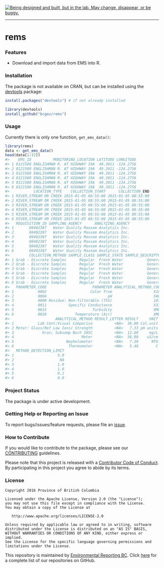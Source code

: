 
<!-- README.md is generated from README.Rmd. Please edit that file -->
<a rel="Exploration" href="https://github.com/BCDevExchange/docs/blob/master/discussion/projectstates.md"><img alt="Being designed and built, but in the lab. May change, disappear, or be buggy." style="border-width:0" src="http://bcdevexchange.org/badge/2.svg" title="Being designed and built, but in the lab. May change, disappear, or be buggy." /></a>

------------------------------------------------------------------------

rems
====

### Features

-   Download and import data from EMS into R.

### Installation

The package is not available on CRAN, but can be installed using the [devtools](https://github.com/hadley/devtools) package:

``` r
install.packages("devtools") # if not already installed

library(devtools)
install_github("bcgov/rems")
```

### Usage

Currently there is only one function, `get_ems_data()`:

``` r
library(rems)
data <- get_ems_data()
head(data[1:22])
#>    EMS_ID          MONITORING_LOCATION LATITUDE LONGITUDE
#> 1 0121580 ENGLISHMAN R. AT HIGHWAY 19A  49.3011 -124.2756
#> 2 0121580 ENGLISHMAN R. AT HIGHWAY 19A  49.3011 -124.2756
#> 3 0121580 ENGLISHMAN R. AT HIGHWAY 19A  49.3011 -124.2756
#> 4 0121580 ENGLISHMAN R. AT HIGHWAY 19A  49.3011 -124.2756
#> 5 0121580 ENGLISHMAN R. AT HIGHWAY 19A  49.3011 -124.2756
#> 6 0121580 ENGLISHMAN R. AT HIGHWAY 19A  49.3011 -124.2756
#>           LOCATION_TYPE    COLLECTION_START      COLLECTION_END
#> 1 RIVER,STREAM OR CREEK 2015-01-05 08:55:00 2015-01-05 08:55:00
#> 2 RIVER,STREAM OR CREEK 2015-01-05 08:55:00 2015-01-05 08:55:00
#> 3 RIVER,STREAM OR CREEK 2015-01-05 08:55:00 2015-01-05 08:55:00
#> 4 RIVER,STREAM OR CREEK 2015-01-05 08:55:00 2015-01-05 08:55:00
#> 5 RIVER,STREAM OR CREEK 2015-01-05 08:55:00 2015-01-05 08:55:00
#> 6 RIVER,STREAM OR CREEK 2015-01-05 08:55:00 2015-01-05 08:55:00
#>   REQUISITION_ID SAMPLING_AGENCY      ANALYZING_AGENCY
#> 1       08402387   Water Quality Maxxam Analytics Inc.
#> 2       08402387   Water Quality Maxxam Analytics Inc.
#> 3       08402387   Water Quality Maxxam Analytics Inc.
#> 4       08402387   Water Quality Maxxam Analytics Inc.
#> 5       08402387   Water Quality Maxxam Analytics Inc.
#> 6       08402387   Water Quality Maxxam Analytics Inc.
#>         COLLECTION_METHOD SAMPLE_CLASS SAMPLE_STATE SAMPLE_DESCRIPTOR
#> 1 Grab - Discrete Samples      Regular  Fresh Water           General
#> 2 Grab - Discrete Samples      Regular  Fresh Water           General
#> 3 Grab - Discrete Samples      Regular  Fresh Water           General
#> 4 Grab - Discrete Samples      Regular  Fresh Water           General
#> 5 Grab - Discrete Samples      Regular  Fresh Water           General
#> 6 Grab - Discrete Samples      Regular  Fresh Water           General
#>   PARAMETER_CODE                     PARAMETER ANALYTICAL_METHOD_CODE
#> 1           0002                    Color True                   X106
#> 2           0004                            pH                   5065
#> 3           0008 Residue: Non-filterable (TSS)                   1071
#> 4           0011          Specific Conductance                   X330
#> 5           0015                     Turbidity                   XM08
#> 6           0020             Temperature (Air)                   XM02
#>                     ANALYTICAL_METHOD RESULT_LETTER RESULT     UNIT
#> 1           Lab Cent;Visual Compariso          <NA>  36.00 Col.unit
#> 2 Meter: Glass/Ref Low Ionic Strength          <NA>   7.33 pH units
#> 3             Grav; Subsamp Buch 105C          <NA>  12.80     mg/L
#> 4                               Meter          <NA>  56.90    uS/cm
#> 5                        Nephelometer          <NA>   7.30      NTU
#> 6                         Thermometer          <NA>   5.40        C
#>   METHOD_DETECTION_LIMIT
#> 1                    5.0
#> 2                     NA
#> 3                    1.0
#> 4                    1.0
#> 5                    0.1
#> 6                    0.0
```

### Project Status

The package is under active development.

### Getting Help or Reporting an Issue

To report bugs/issues/feature requests, please file an [issue](https://github.com/bcgov/rcaaqs/issues/).

### How to Contribute

If you would like to contribute to the package, please see our [CONTRIBUTING](CONTRIBUTING.md) guidelines.

Please note that this project is released with a [Contributor Code of Conduct](CODE_OF_CONDUCT.md). By participating in this project you agree to abide by its terms.

### License

    Copyright 2016 Province of British Columbia

    Licensed under the Apache License, Version 2.0 (the "License");
    you may not use this file except in compliance with the License.
    You may obtain a copy of the License at 

       http://www.apache.org/licenses/LICENSE-2.0

    Unless required by applicable law or agreed to in writing, software
    distributed under the License is distributed on an "AS IS" BASIS,
    WITHOUT WARRANTIES OR CONDITIONS OF ANY KIND, either express or implied.
    See the License for the specific language governing permissions and
    limitations under the License.

This repository is maintained by [Environmental Reporting BC](http://www2.gov.bc.ca/gov/content?id=FF80E0B985F245CEA62808414D78C41B). Click [here](https://github.com/bcgov/EnvReportBC-RepoList) for a complete list of our repositories on GitHub.
